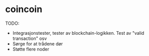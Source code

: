 # coincoin

TODO:
- Integrasjonstester, tester av blockchain-logikken. Test av "valid transaction" osv
- Sørge for at trådene dør
- Støtte flere noder